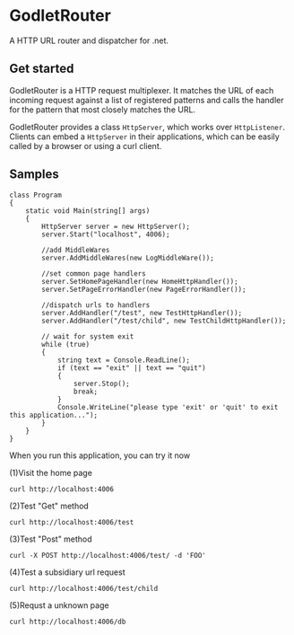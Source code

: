 # GodletRouter
A HTTP URL router and dispatcher for .net. 


## Get started ##
GodletRouter is a HTTP request multiplexer. It matches the URL of each incoming request against a list of registered patterns and calls the handler for the pattern that most closely matches the URL.

GodletRouter provides a class `HttpServer`, which works over `HttpListener`. Clients can embed a `HttpServer` in their applications, which can be easily called by a browser or using a curl client.


## Samples ##

    class Program
    {
        static void Main(string[] args)
        {
            HttpServer server = new HttpServer();
            server.Start("localhost", 4006);

            //add MiddleWares
            server.AddMiddleWares(new LogMiddleWare());

            //set common page handlers
            server.SetHomePageHandler(new HomeHttpHandler());
            server.SetPageErrorHandler(new PageErrorHandler());

            //dispatch urls to handlers
            server.AddHandler("/test", new TestHttpHandler());
            server.AddHandler("/test/child", new TestChildHttpHandler());

            // wait for system exit
            while (true)
            {
                string text = Console.ReadLine();
                if (text == "exit" || text == "quit")
                {
                    server.Stop();
                    break;
                }
                Console.WriteLine("please type 'exit' or 'quit' to exit this application...");
            }
        }
    }

When you run this application, you can try it now

(1)Visit the home page

    curl http://localhost:4006

(2)Test "Get" method 

    curl http://localhost:4006/test

(3)Test "Post" method

    curl -X POST http://localhost:4006/test/ -d 'FOO'

(4)Test a subsidiary url request

    curl http://localhost:4006/test/child

(5)Requst a unknown page
    
    curl http://localhost:4006/db